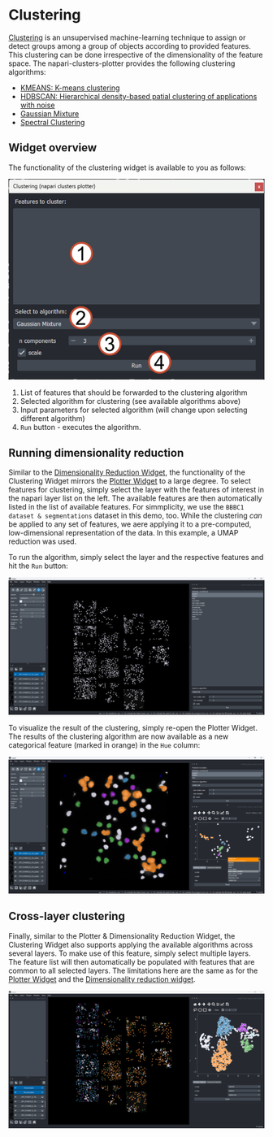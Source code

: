 # Clustering

[Clustering](https://en.wikipedia.org/wiki/Cluster_analysis) is an unsupervised machine-learning technique to assign or detect groups among a group of objects according to provided features. This clustering can be done irrespective of the dimensionality of the feature space. The napari-clusters-plotter provides the following clustering algorithms:

- [KMEANS: K-means clustering](https://scikit-learn.org/stable/modules/generated/sklearn.cluster.KMeans.html)
- [HDBSCAN: Hierarchical density-based patial clustering of applications with noise](https://scikit-learn.org/stable/modules/generated/sklearn.cluster.HDBSCAN.html)
- [Gaussian Mixture](https://scikit-learn.org/stable/modules/generated/sklearn.mixture.GaussianMixture.html)
- [Spectral Clustering](https://scikit-learn.org/stable/modules/generated/sklearn.cluster.SpectralClustering.html)

## Widget overview

The functionality of the clustering widget is available to you as follows:

![Clustering widget overview](./imgs/clustering_overview1_annotated.png)

1. List of features that should be forwarded to the clustering algorithm
2. Selected algorithm for clustering (see available algorithms above)
3. Input parameters for selected algorithm (will change upon selecting different algorithm)
4. `Run` button - executes the algorithm.

## Running dimensionality reduction

Similar to the [Dimensionality Reduction Widget](widget:dimensionality_reduction), the functionality of the Clustering Widget mirrors the [Plotter Widget](widget:plotter) to a large degree. To select features for clustering, simply select the layer with the features of interest in the napari layer list on the left. The available features are then automatically listed in the list of available features. For simmplicity, we use the `BBBC1 dataset & segmentations` dataset in this demo, too. While the clustering *can* be applied to any set of features, we aere applying it to a pre-computed, low-dimensional representation of the data. In this example, a UMAP reduction was used.

To run the algorithm, simply select the layer and the respective features and hit the `Run` button:

![Selecting features for clustering](./imgs/clustering_overview2.png)

To visualize the result of the clustering, simply re-open the Plotter Widget. The results of the clustering algorithm are now available as a new categorical feature (marked in orange) in the `Hue` column:

![Visualizing clustering results](./imgs/clustering_overview3.png)

## Cross-layer clustering

Finally, similar to the Plotter & Dimensionality Reduction Widget, the Clustering Widget also supports applying the available algorithms across several layers. To make use of this feature, simply select multiple layers. The feature list will then automatically be populated with features that are common to all selected layers. The limitations here are the same as for the [Plotter Widget](widget:plotter) and the [Dimensionality reduction widget](widget:dimensionality_reduction).

![Reslts of cross-layer clustering](./imgs/clustering_visualization1.png)
